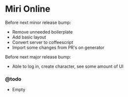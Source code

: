 Miri Online
===========

Before next minor release bump:
 - Remove unneeded boilerplate
 - Add basic layout
 - Convert server to coffeescript
 - Import some changes from PR's on generator

Before next major release bump:
 - Able to log in, create character, see some amount of UI

### @todo
 
 - Empty